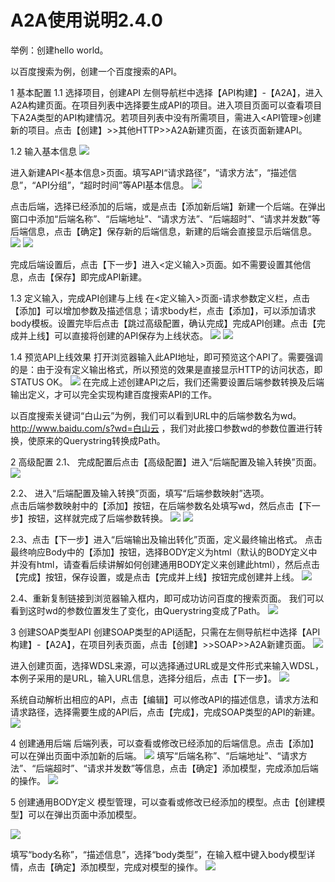 # A2A使用说明2.4.0
举例：创建hello world。

以百度搜索为例，创建一个百度搜索的API。

1  基本配置
1.1 选择项目，创建API
左侧导航栏中选择【API构建】-【A2A】，进入A2A构建页面。在项目列表中选择要生成API的项目。进入项目页面可以查看项目下A2A类型的API构建情况。若项目列表中没有所需项目，需进入<API管理>创建新的项目。点击【创建】>>其他HTTP>>A2A新建页面，在该页面新建API。

1.2 输入基本信息
![](A2A%E4%BD%BF%E7%94%A8%E8%AF%B4%E6%98%8E2.4.0/image.png)

进入新建API<基本信息>页面。填写API“请求路径”，“请求方法”，“描述信息”，“API分组”，“超时时间”等API基本信息。
![](A2A%E4%BD%BF%E7%94%A8%E8%AF%B4%E6%98%8E2.4.0/image%201.png)

点击后端，选择已经添加的后端，或是点击【添加新后端】新建一个后端。在弹出窗口中添加“后端名称”、“后端地址”、“请求方法”、“后端超时”、“请求并发数”等后端信息，点击【确定】保存新的后端信息，新建的后端会直接显示后端信息。
![](A2A%E4%BD%BF%E7%94%A8%E8%AF%B4%E6%98%8E2.4.0/image%202.png)
![](A2A%E4%BD%BF%E7%94%A8%E8%AF%B4%E6%98%8E2.4.0/image%203.png)

完成后端设置后，点击【下一步】进入<定义输入>页面。如不需要设置其他信息，点击【保存】即完成API新建。

1.3 定义输入，完成API创建与上线
在<定义输入>页面-请求参数定义栏，点击【添加】可以增加参数及描述信息；请求body栏，点击【添加】，可以添加请求body模板。设置完毕后点击【跳过高级配置，确认完成】完成API创建。点击【完成并上线】可以直接将创建的API保存为上线状态。
![](A2A%E4%BD%BF%E7%94%A8%E8%AF%B4%E6%98%8E2.4.0/image%204.png)
![](A2A%E4%BD%BF%E7%94%A8%E8%AF%B4%E6%98%8E2.4.0/image%205.png)

1.4 预览API上线效果
打开浏览器输入此API地址，即可预览这个API了。需要强调的是：由于没有定义输出格式，所以预览的效果是直接显示HTTP的访问状态，即STATUS OK。
![](A2A%E4%BD%BF%E7%94%A8%E8%AF%B4%E6%98%8E2.4.0/image%206.png)
在完成上述创建API之后，我们还需要设置后端参数转换及后端输出定义，才可以完全实现构建百度搜索API的工作。

以百度搜索关键词“白山云”为例，我们可以看到URL中的后端参数名为wd。 http://www.baidu.com/s?wd=白山云 ，我们对此接口参数wd的参数位置进行转换，使原来的Querystring转换成Path。

2  高级配置
2.1、   完成配置后点击【高级配置】进入“后端配置及输入转换”页面。
![](A2A%E4%BD%BF%E7%94%A8%E8%AF%B4%E6%98%8E2.4.0/image%207.png)

  2.2、 进入“后端配置及输入转换”页面，填写“后端参数映射”选项。        
点击后端参数映射中的【添加】按钮，在后端参数名处填写wd，然后点击【下一步】按钮，这样就完成了后端参数转换。 
![](A2A%E4%BD%BF%E7%94%A8%E8%AF%B4%E6%98%8E2.4.0/image%208.png)
![](A2A%E4%BD%BF%E7%94%A8%E8%AF%B4%E6%98%8E2.4.0/image%209.png)

2.3、点击【下一步】进入“后端输出及输出转化”页面，定义最终输出格式。
点击最终响应Body中的【添加】按钮，选择BODY定义为html（默认的BODY定义中并没有html，请查看后续讲解如何创建通用BODY定义来创建此html），然后点击【完成】按钮，保存设置，或是点击【完成并上线】按钮完成创建并上线。
![](A2A%E4%BD%BF%E7%94%A8%E8%AF%B4%E6%98%8E2.4.0/image%2010.png)

2.4、重新复制链接到浏览器输入框内，即可成功访问百度的搜索页面。
我们可以看到这时wd的参数位置发生了变化，由Querystring变成了Path。
![](A2A%E4%BD%BF%E7%94%A8%E8%AF%B4%E6%98%8E2.4.0/image%2011.png) 

3  创建SOAP类型API
创建SOAP类型的API适配，只需在左侧导航栏中选择【API构建】-【A2A】，在项目列表页面，点击【创建】>>SOAP>>A2A新建页面。
![](A2A%E4%BD%BF%E7%94%A8%E8%AF%B4%E6%98%8E2.4.0/image%2012.png)

进入创建页面，选择WDSL来源，可以选择通过URL或是文件形式来输入WDSL，本例子采用的是URL，输入URL信息，选择分组后，点击【下一步】。
![](A2A%E4%BD%BF%E7%94%A8%E8%AF%B4%E6%98%8E2.4.0/image%2013.png)

系统自动解析出相应的API，点击【编辑】可以修改API的描述信息，请求方法和请求路径，选择需要生成的API后，点击【完成】，完成SOAP类型的API的新建。
![](A2A%E4%BD%BF%E7%94%A8%E8%AF%B4%E6%98%8E2.4.0/image%2014.png)

4  创建通用后端
后端列表，可以查看或修改已经添加的后端信息。点击【添加】可以在弹出页面中添加新的后端。
![](A2A%E4%BD%BF%E7%94%A8%E8%AF%B4%E6%98%8E2.4.0/image%2015.png)
填写“后端名称”、“后端地址”、“请求方法”、“后端超时”、“请求并发数”等信息，点击【确定】添加模型，完成添加后端的操作。
![](A2A%E4%BD%BF%E7%94%A8%E8%AF%B4%E6%98%8E2.4.0/image%2016.png)


5  创建通用BODY定义
模型管理，可以查看或修改已经添加的模型。点击【创建模型】可以在弹出页面中添加模型。

![](A2A%E4%BD%BF%E7%94%A8%E8%AF%B4%E6%98%8E2.4.0/image%2017.png)

填写“body名称”，“描述信息”，选择“body类型”，在输入框中键入body模型详情，点击【确定】添加模型，完成对模型的操作。
![](A2A%E4%BD%BF%E7%94%A8%E8%AF%B4%E6%98%8E2.4.0/image%2018.png)
